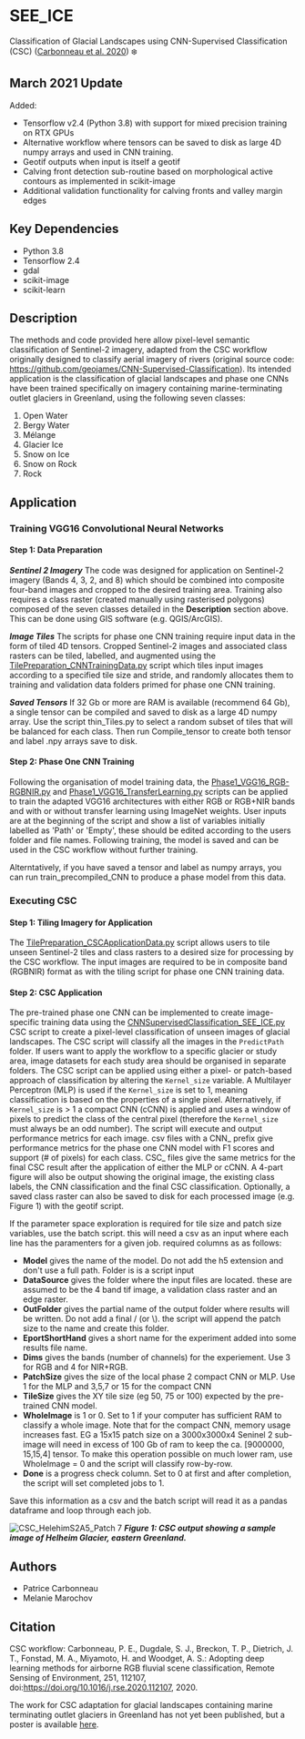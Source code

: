 # SEE_ICE
Classification of Glacial Landscapes using CNN-Supervised Classification (CSC) ([Carbonneau et al. 2020](https://www.sciencedirect.com/science/article/pii/S0034425720304806)) :snowflake:

## March 2021 Update
Added:
- Tensorflow v2.4 (Python 3.8) with support for mixed precision training on RTX GPUs
- Alternative workflow where tensors can be saved to disk as large 4D numpy arrays and used in CNN training.  
- Geotif outputs when input is itself a geotif
- Calving front detection sub-routine based on morphological active contours as implemented in scikit-image
- Additional validation functionality for calving fronts and valley margin edges

## Key Dependencies
- Python 3.8
- Tensorflow 2.4
- gdal
- scikit-image
- scikit-learn

## Description

The methods and code provided here allow pixel-level semantic classification of Sentinel-2 imagery, adapted from the CSC workflow originally designed to classify aerial imagery of rivers (original source code: https://github.com/geojames/CNN-Supervised-Classification). Its intended application is the classification of glacial landscapes and phase one CNNs have been trained specifically on imagery containing marine-terminating outlet glaciers in Greenland, using the following seven classes:
1. Open Water
1. Bergy Water
1. Mélange
1. Glacier Ice
1. Snow on Ice
1. Snow on Rock
1. Rock

 
## Application
### Training VGG16 Convolutional Neural Networks
#### Step 1: Data Preparation

_**Sentinel 2 Imagery**_ The code was designed for application on  Sentinel-2 imagery (Bands 4, 3, 2, and 8) which should be combined into composite four-band images and cropped to the desired training area. Training also requires a class raster (created manually using rasterised polygons) composed of the seven classes detailed in the **Description** section above. This can be done using GIS software (e.g. QGIS/ArcGIS).

_**Image Tiles**_ The scripts for phase one CNN training require input data in the form of tiled 4D tensors. Cropped Sentinel-2 images and associated class rasters can be tiled, labelled, and augmented using the [TilePreparation_CNNTrainingData.py](https://github.com/PCdurham/SEE_ICE/blob/master/code/TilePreparation_CNNTrainingData.py) script which tiles input images according to a specified tile size and stride, and randomly allocates them to training and validation data folders primed for phase one CNN training.

_**Saved Tensors**_ If 32 Gb or more are RAM is available (recommend 64 Gb), a single tensor can be compiled and saved to disk as a large 4D numpy array. Use the script thin_Tiles.py to select a random subset of tiles that will be balanced for each class.  Then run Compile_tensor to create both tensor and label .npy arrays save to disk.

#### Step 2: Phase One CNN Training

Following the organisation of model training data, the [Phase1_VGG16_RGB-RGBNIR.py](https://github.com/PCdurham/SEE_ICE/blob/master/code/Phase1_VGG16_RGB-RGBNIR.py) and [Phase1_VGG16_TransferLearning.py](https://github.com/PCdurham/SEE_ICE/blob/master/code/Phase1_VGG16_TransferLearning.py) scripts can be applied to train the adapted VGG16 architectures with either RGB or RGB+NIR bands and with or without transfer learning using ImageNet weights. User inputs are at the beginning of the script and show a list of variables initially labelled as 'Path' or 'Empty', these should be edited according to the users folder and file names. Following training, the model is saved and can be used in the CSC workflow without further training.

Alterntatively, if you have saved a tensor and label as numpy arrays, you can run train_precompiled_CNN to produce a phase model from this data.

### Executing CSC
#### Step 1: Tiling Imagery for Application
The [TilePreparation_CSCApplicationData.py](https://github.com/MMarochov/SEE_ICE/blob/master/code/TilePreparation_CSCApplicationData.py) script allows users to tile unseen Sentinel-2 tiles and class rasters to a desired size for processing by the CSC workflow. The input images are required to be in composite band (RGBNIR) format as with the tiling script for phase one CNN training data. 

#### Step 2: CSC Application
The pre-trained phase one CNN can be implemented to create image-specific training data using the [CNNSupervisedClassification_SEE_ICE.py](https://github.com/MMarochov/SEE_ICE/blob/master/code/CNNSupervisedClassification_SEE_ICE.py) CSC script to create a pixel-level classification of unseen images of glacial landscapes. The CSC script will classify all the images in the `PredictPath` folder. If users want to apply the workflow to a specific glacier or study area, image datasets for each study area should be organised in separate folders. The CSC script can be applied using either a pixel- or patch-based approach of classification by altering the `Kernel_size`  variable. A Multilayer Perceptron (MLP) is used if the `Kernel_size` is set to 1, meaning classification is based on the properties of a single pixel. Alternatively, if `Kernel_size` is > 1 a compact CNN (cCNN) is applied and uses a window of pixels to predict the class of the central pixel (therefore the `Kernel_size` must always be an odd number). The script will execute and output performance metrics for each image. csv files with a CNN_ prefix give performance metrics for the phase one CNN model with F1 scores and support (# of pixels) for each class. CSC_ files give the same metrics for the final CSC result after the application of either the MLP or cCNN. A 4-part figure will also be output showing the original image, the existing class labels, the CNN classification and the final CSC classification. Optionally, a saved class raster can also be saved to disk for each processed image (e.g. Figure 1) with the geotif script.  

If the parameter space exploration is required for tile size and patch size variables, use the batch script.  this will need a csv as an input where each line has the paramenters for a given job.  required columns as as follows:

- **Model** gives the name of the model. Do not add the h5 extension and don't use a full path.  Folder is is a script input
- **DataSource** gives the folder where the input files are located.  these are assumed to be the 4 band tif image, a validation class raster and an edge raster.
- **OutFolder** gives the partial name of the output folder where results will be written.  Do not add a final / (or \\).  the script will append the patch size to the name and create this folder.
- **EportShortHand** gives a short name for the experiment added into some results file name.
- **Dims** gives the bands (number of channels) for the experiement.  Use 3 for RGB and 4 for NIR+RGB.
- **PatchSize** gives the size of the local phase 2 compact CNN or MLP.  Use 1 for the MLP and 3,5,7 or 15 for the compact CNN 
- **TileSize** gives the XY tile size (eg 50, 75 or 100) expected by the pre-trained CNN model.
-  **WholeImage** is 1 or 0.  Set to 1 if your computer has sufficient RAM to classify a whole image.  Note that for the compact CNN, memory usage increases fast.  EG a 15x15 patch size on a 3000x3000x4 Seninel 2 sub-image will need in excess of 100 Gb of ram to keep the ca. [9000000, 15,15,4] tensor.  To make this operation possible on much lower ram, use WholeImage = 0 and the script will classify row-by-row.
-  **Done** is a progress check column. Set to 0 at first and after completion, the script will set completed jobs to 1.

Save this information as a csv and the batch script will read it as a pandas dataframe and loop through each job.

  



![CSC_HelehimS2A5_Patch 7](https://user-images.githubusercontent.com/60142411/94746470-ad173100-0374-11eb-93ec-99b80870c6be.png)
_**Figure 1: CSC output showing a sample image of Helheim Glacier, eastern Greenland.**_ 

## Authors
* Patrice Carbonneau
* Melanie Marochov

## Citation
CSC workflow: 
Carbonneau, P. E., Dugdale, S. J., Breckon, T. P., Dietrich, J. T., Fonstad, M. A., Miyamoto, H. and Woodget, A. S.: Adopting deep learning methods for airborne RGB fluvial scene classification, Remote Sensing of Environment, 251, 112107, doi:https://doi.org/10.1016/j.rse.2020.112107, 2020.

The work for CSC adaptation for glacial landscapes containing marine terminating outlet glaciers in Greenland has not yet been published, but a poster is available [here](https://presentations.copernicus.org/EGU2020/EGU2020-19996_presentation.pdf). 




